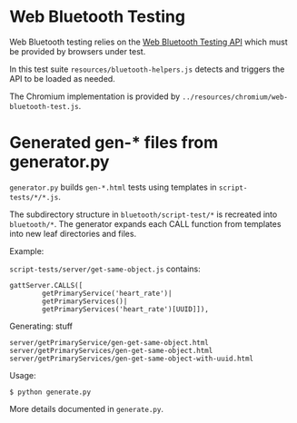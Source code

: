 # Web Bluetooth Testing

Web Bluetooth testing relies on the [Web Bluetooth Testing API] which must be
provided by browsers under test.

In this test suite `resources/bluetooth-helpers.js` detects and triggers
the API to be loaded as needed.

The Chromium implementation is provided by
`../resources/chromium/web-bluetooth-test.js`.

[Web Bluetooth Testing API]: https://docs.google.com/document/d/1Nhv_oVDCodd1pEH_jj9k8gF4rPGb_84VYaZ9IG8M_WY/

# Generated gen-* files from generator.py

`generator.py` builds `gen-*.html` tests using templates in
`script-tests/*/*.js`.

The subdirectory structure in `bluetooth/script-test/*` is recreated into
`bluetooth/*`.  The generator expands each CALL function from templates
into new leaf directories and files.

Example:

`script-tests/server/get-same-object.js` contains:

```
gattServer.CALLS([
        getPrimaryService('heart_rate')|
        getPrimaryServices()|
        getPrimaryServices('heart_rate')[UUID]]),
```

Generating: stuff

```
server/getPrimaryService/gen-get-same-object.html
server/getPrimaryServices/gen-get-same-object.html
server/getPrimaryServices/gen-get-same-object-with-uuid.html
```

Usage:

```
$ python generate.py
```

More details documented in `generate.py`.
